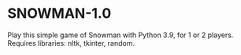 # SNOWMAN-1.0
Play this simple game of Snowman with Python 3.9, for 1 or 2 players. Requires libraries: nltk, tkinter, random.
